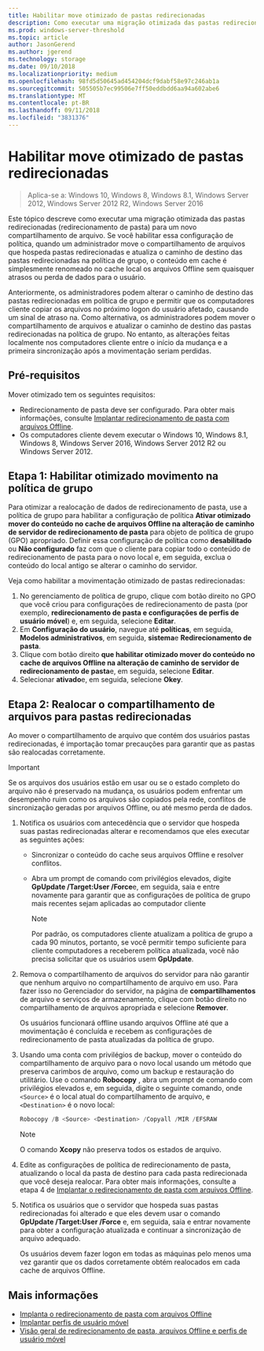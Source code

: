```yaml
---
title: Habilitar move otimizado de pastas redirecionadas
description: Como executar uma migração otimizada das pastas redirecionadas para um novo compartilhamento de arquivo.
ms.prod: windows-server-threshold
ms.topic: article
author: JasonGerend
ms.author: jgerend
ms.technology: storage
ms.date: 09/10/2018
ms.localizationpriority: medium
ms.openlocfilehash: 98fd5d50645ad454204dcf9dabf58e97c246ab1a
ms.sourcegitcommit: 505505b7ec99506e7ff50eddbdd6aa94a602abe6
ms.translationtype: MT
ms.contentlocale: pt-BR
ms.lasthandoff: 09/11/2018
ms.locfileid: "3831376"
---
```

# Habilitar move otimizado de pastas redirecionadas

>Aplica-se a: Windows 10, Windows 8, Windows 8.1, Windows Server 2012, Windows Server 2012 R2, Windows Server 2016

Este tópico descreve como executar uma migração otimizada das pastas redirecionadas (redirecionamento de pasta) para um novo compartilhamento de arquivo. Se você habilitar essa configuração de política, quando um administrador move o compartilhamento de arquivos que hospeda pastas redirecionadas e atualiza o caminho de destino das pastas redirecionadas na política de grupo, o conteúdo em cache é simplesmente renomeado no cache local os arquivos Offline sem quaisquer atrasos ou perda de dados para o usuário.

Anteriormente, os administradores podem alterar o caminho de destino das pastas redirecionadas em política de grupo e permitir que os computadores cliente copiar os arquivos no próximo logon do usuário afetado, causando um sinal de atraso na. Como alternativa, os administradores podem mover o compartilhamento de arquivos e atualizar o caminho de destino das pastas redirecionadas na política de grupo. No entanto, as alterações feitas localmente nos computadores cliente entre o início da mudança e a primeira sincronização após a movimentação seriam perdidas.

## Pré-requisitos

Mover otimizado tem os seguintes requisitos:

- Redirecionamento de pasta deve ser configurado. Para obter mais informações, consulte [Implantar redirecionamento de pasta com arquivos Offline](deploy-folder-redirection.md).
- Os computadores cliente devem executar o Windows 10, Windows 8.1, Windows 8, Windows Server 2016, Windows Server 2012 R2 ou Windows Server 2012.

## Etapa 1: Habilitar otimizado movimento na política de grupo

Para otimizar a realocação de dados de redirecionamento de pasta, use a política de grupo para habilitar a configuração de política **Ativar otimizado mover do conteúdo no cache de arquivos Offline na alteração de caminho de servidor de redirecionamento de pasta** para objeto de política de grupo (GPO) apropriado. Definir essa configuração de política como **desabilitado** ou **Não configurado** faz com que o cliente para copiar todo o conteúdo de redirecionamento de pasta para o novo local e, em seguida, exclua o conteúdo do local antigo se alterar o caminho do servidor.

Veja como habilitar a movimentação otimizado de pastas redirecionadas:

1. No gerenciamento de política de grupo, clique com botão direito no GPO que você criou para configurações de redirecionamento de pasta (por exemplo, **redirecionamento de pasta e configurações de perfis de usuário móvel**) e, em seguida, selecione **Editar**.
2. Em **Configuração do usuário**, navegue até **políticas**, em seguida, **Modelos administrativos**, em seguida, **sistema**e **Redirecionamento de pasta**.
3. Clique com botão direito **que habilitar otimizado mover do conteúdo no cache de arquivos Offline na alteração de caminho de servidor de redirecionamento de pasta**e, em seguida, selecione **Editar**.
4. Selecionar **ativado**e, em seguida, selecione **Okey**.

## Etapa 2: Realocar o compartilhamento de arquivos para pastas redirecionadas

Ao mover o compartilhamento de arquivo que contém dos usuários pastas redirecionadas, é importação tomar precauções para garantir que as pastas são realocadas corretamente.

>[!IMPORTANT]
>Se os arquivos dos usuários estão em usar ou se o estado completo do arquivo não é preservado na mudança, os usuários podem enfrentar um desempenho ruim como os arquivos são copiados pela rede, conflitos de sincronização geradas por arquivos Offline, ou até mesmo perda de dados.

1. Notifica os usuários com antecedência que o servidor que hospeda suas pastas redirecionadas alterar e recomendamos que eles executar as seguintes ações:

      - Sincronizar o conteúdo do cache seus arquivos Offline e resolver conflitos.
      - Abra um prompt de comando com privilégios elevados, digite **GpUpdate /Target:User /Force**e, em seguida, saia e entre novamente para garantir que as configurações de política de grupo mais recentes sejam aplicadas ao computador cliente

        >[!NOTE]
        >Por padrão, os computadores cliente atualizam a política de grupo a cada 90 minutos, portanto, se você permitir tempo suficiente para cliente computadores a receberem política atualizada, você não precisa solicitar que os usuários usem **GpUpdate**.
2. Remova o compartilhamento de arquivos do servidor para não garantir que nenhum arquivo no compartilhamento de arquivo em uso. Para fazer isso no Gerenciador do servidor, na página de **compartilhamentos** de arquivo e serviços de armazenamento, clique com botão direito no compartilhamento de arquivos apropriada e selecione **Remover**.

    Os usuários funcionará offline usando arquivos Offline até que a movimentação é concluída e recebem as configurações de redirecionamento de pasta atualizadas da política de grupo.

3. Usando uma conta com privilégios de backup, mover o conteúdo do compartilhamento de arquivo para o novo local usando um método que preserva carimbos de arquivo, como um backup e restauração do utilitário. Use o comando **Robocopy** , abra um prompt de comando com privilégios elevados e, em seguida, digite o seguinte comando, onde ```<Source>``` é o local atual do compartilhamento de arquivo, e ```<Destination>``` é o novo local:

    ```PowerShell
    Robocopy /B <Source> <Destination> /Copyall /MIR /EFSRAW
    ```

    >[!NOTE]
    >O comando **Xcopy** não preserva todos os estados de arquivo.
4. Edite as configurações de política de redirecionamento de pasta, atualizando o local da pasta de destino para cada pasta redirecionada que você deseja realocar. Para obter mais informações, consulte a etapa 4 de [Implantar o redirecionamento de pasta com arquivos Offline](deploy-folder-redirection.md).
5. Notifica os usuários que o servidor que hospeda suas pastas redirecionadas foi alterado e que eles devem usar o comando **GpUpdate /Target:User /Force** e, em seguida, saia e entrar novamente para obter a configuração atualizada e continuar a sincronização de arquivo adequado.

    Os usuários devem fazer logon em todas as máquinas pelo menos uma vez garantir que os dados corretamente obtém realocados em cada cache de arquivos Offline.

## Mais informações

* [Implanta o redirecionamento de pasta com arquivos Offline](deploy-folder-redirection.md)
* [Implantar perfis de usuário móvel](deploy-roaming-user-profiles.md)
* [Visão geral de redirecionamento de pasta, arquivos Offline e perfis de usuário móvel](folder-redirection-rup-overview.md)